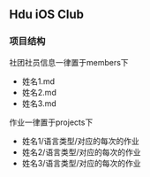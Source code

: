 ## Hdu iOS Club

### 项目结构
社团社员信息一律置于members下

* 姓名1.md 
* 姓名2.md
* 姓名3.md

作业一律置于projects下

* 姓名1/语言类型/对应的每次的作业
* 姓名2/语言类型/对应的每次的作业
* 姓名3/语言类型/对应的每次的作业

